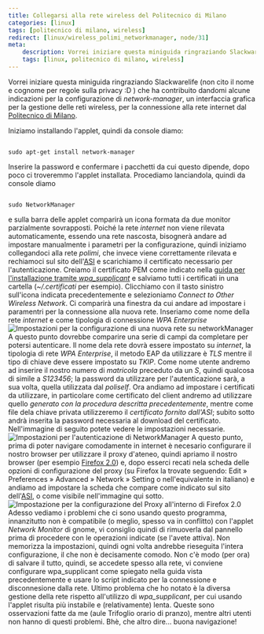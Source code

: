 ```yaml
---
title: Collegarsi alla rete wireless del Politecnico di Milano
categories: [linux]
tags: [politecnico di milano, wireless]
redirect: [linux/wireless_polimi_networkmanager, node/31]
meta:
    description: Vorrei iniziare questa miniguida ringraziando Slackwarelife  (non cito il nome e cognome per regole sulla privacy :D ) che ha contribuito dandomi alcune indicazioni per la configurazione di <em>network-manager</em>, un interfaccia grafica per la gestione delle reti wireless, per la connessione alla rete internet dal <a href="http://www.polimi.it">Politecnico di Milano</a>.
    tags: [linux, politecnico di milano, wireless]
---
```

Vorrei iniziare questa miniguida ringraziando Slackwarelife  (non cito il nome e cognome per regole sulla privacy :D ) che ha contribuito dandomi alcune indicazioni per la configurazione di _network-manager_, un interfaccia grafica per la gestione delle reti wireless, per la connessione alla rete internet dal <a href="http://www.polimi.it">Politecnico di Milano</a>.
<!--break-->
Iniziamo installando l'applet, quindi da console diamo:
~~~language-php

sudo apt-get install network-manager
~~~

Inserire la password e confermare i pacchetti da cui questo dipende, dopo poco ci troveremmo l'applet installata. Procediamo lanciandola, quindi da console diamo
~~~language-php

sudo NetworkManager
~~~

e sulla barra delle applet comparirà un icona formata da due monitor parzialmente sovrapposti. Poich&eacute; la rete _internet_ non viene rilevata automaticamente, essendo una rete nascosta, bisognerà andare ad impostare manualmente i parametri per la configurazione, quindi iniziamo collegandoci alla rete _polimi_, che invece viene correttamente rilevata e rechiamoci sul sito dell'<a href="http://www.asi.polimi.it">ASI</a> e scarichiamo il certificato necessario per l'autenticazione. Creiamo il certificato PEM come indicato nella <a href="/wireless_polimi_linux">guida per l'installazione tramite _wpa_supplicant_</a> e salviamo tutti i certificati in una cartella (_~/.certificati_ per esempio).
Clicchiamo con il tasto sinistro sull'icona indicata precedentemente e selezioniamo _Connect to Other Wireless Network_. Ci comparirà una finestra da cui andare ad impostare i paramentri per la connessione alla nuova rete.
Inseriamo come nome della rete _internet_ e come tipologia di connessione _WPA Enterprise_
<img src="/files/31/network_manager.png" alt="Impostazioni per la configurazione di una nuova rete su networkManager"/>
A questo punto dovrebbe comparire una serie di campi da completare per potersi autenticare. Il nome dela rete dovrà essere impostato su _internet_, la tipologia di rete _WPA Enterprise_, il metodo EAP da utilizzare &egrave; _TLS_ mentre il tipo di chiave deve essere impostato su _TKIP_.
Come nome utente andremo ad inserire il nostro numero di _matricola_ preceduto da un _S_, quindi qualcosa di simile a _S123456_; la password da utilizzare per l'autenticazione sarà, a sua volta, quella utilizzata dal _poliself_. Ora andiamo ad impostare i certificati da utilizzare, in particolare come certificato del client andremo ad utilizzare quello _generato con la procedura descritta precedentemente_, mentre come file dela chiave privata utilizzeremo il _certificato fornito dall'ASI_; subito sotto andrà inserita la password necessaria al download del certificato. Nell'immagine di seguito potete vedere le impostazioni necessarie.
<img src="/files/31/network_manager_config.png" alt="Impostazioni per l'autenticazione di NetworkManager"/>
A questo punto, prima di poter navigare comodamente in internet &egrave; necesario configurare il nostro browser per utilizzare il proxy d'ateneo, quindi apriamo il nostro browser (per esempio <a href="http://www.mozilla.org/firefox">Firefox 2.0</a>) e, dopo esserci recati nela scheda delle opzioni di configurazione del proxy (su Firefox la trovate seguendo: Edit &raquo; Preferences &raquo; Advanced &raquo; Network &raquo; Setting o nell'equivalente in italiano) e andiamo ad impostare la scheda che compare come indicato sul sito dell'<a href="http://www.asi.polimi.it">ASI</a>, o come visibile nell'immagine qui sotto.
<img src="/files/31/firefox_proxy_config.png" alt="Impostazione per la configurazione del Proxy all'interno di Firefox 2.0"/>
Adesso vediamo i problemi che ci sono usando questo programma, innanzitutto non &egrave; compatibile (o meglio, spesso va in conflitto) con l'applet _Network Monitor_ di gnome, vi consiglio quindi di rimuoverla dal pannello prima di procedere con le operazioni indicate (se l'avete attiva). Non memorizza la impostazioni, quindi ogni volta andrebbe rieseguita l'intera configurazione, il che non &egrave; decisamente comodo. Non c'&egrave; modo (per ora) di salvare il tutto, quindi, se accedete spesso alla rete, vi conviene configurare wpa_supplicant come spiegato nella guida vista precedentemente e usare lo script indicato per la connessione e disconnesione dalla rete.
Ultimo problema che ho notato &egrave; la diversa gestione della rete rispetto all'utilizzo di _wpa_supplicant_, per cui usando l'applet risulta pi&ugrave; instabile e (relativamente) lenta. Queste sono osservazioni fatte da me (aule Trifoglio orario di pranzo), mentre altri utenti non hanno di questi problemi.
Bh&egrave;, che altro dire... buona navigazione!
